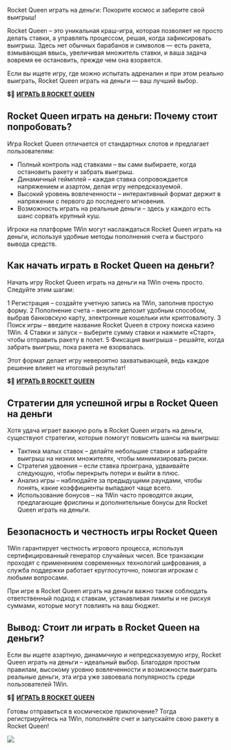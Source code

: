 Rocket Queen играть на деньги: Покорите космос и заберите свой выигрыш!

Rocket Queen – это уникальная краш-игра, которая позволяет не просто делать ставки, а управлять процессом, решая, когда зафиксировать выигрыш. Здесь нет обычных барабанов и символов — есть ракета, взмывающая ввысь, увеличивая множитель ставки, и ваша задача вовремя ее остановить, прежде чем она взорвется.

Если вы ищете игру, где можно испытать адреналин и при этом реально выиграть, Rocket Queen играть на деньги — ваш лучший выбор.

💲🎰 [**ИГРАТЬ В ROCKET QUEEN**](https://clck.ru/3FngNT "**ИГРАТЬ В ROCKET QUEEN**")

## Rocket Queen играть на деньги: Почему стоит попробовать?

Игра Rocket Queen отличается от стандартных слотов и предлагает пользователям:

- Полный контроль над ставками – вы сами выбираете, когда остановить ракету и забрать выигрыш.
- Динамичный геймплей – каждая ставка сопровождается напряжением и азартом, делая игру непредсказуемой.
- Высокий уровень вовлеченности – интерактивный формат держит в напряжении с первого до последнего мгновения.
- Возможность играть на реальные деньги – здесь у каждого есть шанс сорвать крупный куш.

Игроки на платформе 1Win могут наслаждаться Rocket Queen играть на деньги, используя удобные методы пополнения счета и быстрого вывода средств.

## Как начать играть в Rocket Queen на деньги?

Начать игру Rocket Queen играть на деньги на 1Win очень просто. Следуйте этим шагам:

1 Регистрация – создайте учетную запись на 1Win, заполнив простую форму.
2 Пополнение счета – внесите депозит удобным способом, выбрав банковскую карту, электронные кошельки или криптовалюту.
3 Поиск игры – введите название Rocket Queen в строку поиска казино 1Win.
4 Ставки и запуск – выберите сумму ставки и нажмите «Старт», чтобы отправить ракету в полет.
5 Фиксация выигрыша – решайте, когда забрать выигрыш, пока ракета не взорвалась.

Этот формат делает игру невероятно захватывающей, ведь каждое решение влияет на итоговый результат!

💲🎰 [**ИГРАТЬ В ROCKET QUEEN**](https://clck.ru/3FngNT "**ИГРАТЬ В ROCKET QUEEN**")

## Стратегии для успешной игры в Rocket Queen на деньги

Хотя удача играет важную роль в Rocket Queen играть на деньги, существуют стратегии, которые помогут повысить шансы на выигрыш:

- Тактика малых ставок – делайте небольшие ставки и забирайте выигрыш на низких множителях, чтобы минимизировать риски.
- Стратегия удвоения – если ставка проиграна, удваивайте следующую, чтобы перекрыть потери и выйти в плюс.
- Анализ игры – наблюдайте за предыдущими раундами, чтобы понять, какие коэффициенты выпадают чаще всего.
- Использование бонусов – на 1Win часто проводятся акции, предлагающие фриспины и дополнительные бонусы для Rocket Queen играть на деньги.

## Безопасность и честность игры Rocket Queen

1Win гарантирует честность игрового процесса, используя сертифицированный генератор случайных чисел. Все транзакции проходят с применением современных технологий шифрования, а служба поддержки работает круглосуточно, помогая игрокам с любыми вопросами.

При игре в Rocket Queen играть на деньги важно также соблюдать ответственный подход к ставкам, устанавливая лимиты и не рискуя суммами, которые могут повлиять на ваш бюджет.

## Вывод: Стоит ли играть в Rocket Queen на деньги?

Если вы ищете азартную, динамичную и непредсказуемую игру, Rocket Queen играть на деньги – идеальный выбор. Благодаря простым правилам, высокому уровню вовлеченности и возможности выиграть реальные деньги, эта игра уже завоевала популярность среди пользователей 1Win.

💲🎰 [**ИГРАТЬ В ROCKET QUEEN**](https://clck.ru/3FngNT "**ИГРАТЬ В ROCKET QUEEN**")

Готовы отправиться в космическое приключение? Тогда регистрируйтесь на 1Win, пополняйте счет и запускайте свою ракету в Rocket Queen!

[![](https://i.ibb.co/dPzGQnC/Spins-Queen.jpg)](https://clck.ru/3FngNT)
